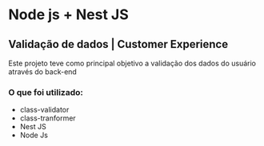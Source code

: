 # Node js + Nest JS

## Validação de dados | Customer Experience

<p>Este projeto teve como principal objetivo a validação dos dados do usuário através do back-end </p>

### O que foi utilizado:

* class-validator
* class-tranformer
* Nest JS
* Node Js
